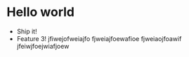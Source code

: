 # Hello world

- Ship it!
- Feature 3!
jfiwejofweiajfo
fjweiajfoewafioe
fjweiaojfoawif
jfeiwjfoejwiafjoew
